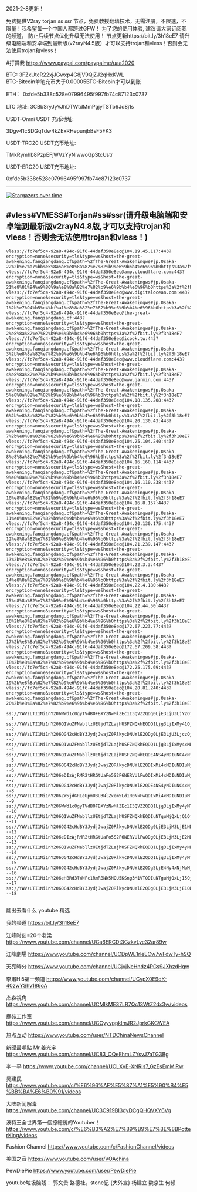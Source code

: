 2021-2-8更新！

免费提供V2ray torjan ss ssr 节点，免费教授翻墙技术，无需注册，不限速，不限量！我希望每一个中国人都跨过GFW！
为了您的使用体验, 建议请大家订阅我的频道， 防止后续节点优化升级无法使用！   节点更新https://bit.ly/3h18eE7
请升级电脑端和安卓端到最新版(v2rayN4.5版）才可以支持trojan和vless！否则会无法使用trojan和vless！



#打赏我 https://www.paypal.com/paypalme/uaa2020

BTC:   3FZxUtcR22xjJGwxp4G8jV9QjZJ2qHxKWL                               
BTC-Bitcoin单笔充币大于0.00005BTC-Bitcoin才可以到账

ETH： 0xfde5b338c528e07996495f997fb74c87123c0737
  
LTC 地址:   3CBbSryJyVJhDTWtdMmPgjyTSTb6Jd8j1s



USDT-Omni USDT 充币地址:  

3Dgv41cSDGqTdw4kZExRHepunjbBsF5FK3

USDT-TRC20  USDT充币地址:

TMkRymhb8PzpEFjWVzYyNiwwoGpStcUstr

USDT-ERC20 USDT充币地址:
 
0xfde5b338c528e07996495f997fb74c87123c0737
 
 



--------------------------------
[![Stargazers over time](
https://github.com/JACKUSR2089/v2ray-subscribed/blob/master/cs.PNG)](https://starchart.cc/phlinhng/v2ray-tcp-tls-web)


 
#vless#VMESS#Torjan#ss#ssr(请升级电脑端和安卓端到最新版v2rayN4.8版,才可以支持trojan和vless！否则会无法使用trojan和vless！)
----------------------------------------------------------------------------------------------------------------------------------------------------
~~~
vless://fc7ef5c4-92a8-494c-91f6-44daf350e8ec@104.19.45.117:443?encryption=none&security=tls&type=ws&host=the-great-awakening.fanqiangdang.cf&path=%2fThe-Great-Awakeningws#jp.Osaka-22%2b%e7%a7%bb%e5%8a%a8%e8%8a%82%e7%82%b9%e6%9b%b4%e6%96%b0https%3a%2f%2fbit.ly%2f3h18eE7
vless://fc7ef5c4-92a8-494c-91f6-44daf350e8ec@amp.cloudflare.com:443?encryption=none&security=tls&type=ws&host=the-great-awakening.fanqiangdang.cf&path=%2fThe-Great-Awakeningws#jp.Osaka-21%e8%81%94%e9%80%9a%e8%8a%82%e7%82%b9%e6%9b%b4%e6%96%b0https%3a%2f%2fbit.ly%2f3h18eE7
vless://fc7ef5c4-92a8-494c-91f6-44daf350e8ec@www.digitalocean.com:443?encryption=none&security=tls&type=ws&host=the-great-awakening.fanqiangdang.cf&path=%2fThe-Great-Awakeningws#jp.Osaka-1%2b%e7%94%b5%e4%bf%a1%e8%8a%82%e7%82%b9%e6%9b%b4%e6%96%b0https%3a%2f%2fbit.ly%2f3h18eE7
vless://fc7ef5c4-92a8-494c-91f6-44daf350e8ec@the-great-awakening.fanqiangdang.cf:443?encryption=none&security=tls&type=ws&host=the-great-awakening.fanqiangdang.cf&path=%2fThe-Great-Awakeningws#jp.Osaka-2%e8%8a%82%e7%82%b9%e6%9b%b4%e6%96%b0https%3a%2f%2fbit.ly%2f3h18eE7
vless://fc7ef5c4-92a8-494c-91f6-44daf350e8ec@icook.tw:443?encryption=none&security=tls&type=ws&host=the-great-awakening.fanqiangdang.cf&path=%2fThe-Great-Awakeningws#jp.Osaka-3%2b%e8%8a%82%e7%82%b9%e6%9b%b4%e6%96%b0https%3a%2f%2fbit.ly%2f3h18eE7
vless://fc7ef5c4-92a8-494c-91f6-44daf350e8ec@www.cloudflare.com:443?encryption=none&security=tls&type=ws&host=the-great-awakening.fanqiangdang.cf&path=%2fThe-Great-Awakeningws#jp.Osaka-4%e8%8a%82%e7%82%b9%e6%9b%b4%e6%96%b0https%3a%2f%2fbit.ly%2f3h18eE7
vless://fc7ef5c4-92a8-494c-91f6-44daf350e8ec@www.garmin.com:443?encryption=none&security=tls&type=ws&host=the-great-awakening.fanqiangdang.cf&path=%2fThe-Great-Awakeningws#jp.Osaka-5%e8%8a%82%e7%82%b9%e6%9b%b4%e6%96%b0https%3a%2f%2fbit.ly%2f3h18eE7
vless://fc7ef5c4-92a8-494c-91f6-44daf350e8ec@104.18.135.208:443?encryption=none&security=tls&type=ws&host=the-great-awakening.fanqiangdang.cf&path=%2fThe-Great-Awakeningws#jp.Osaka-6%2b%e8%8a%82%e7%82%b9%e6%9b%b4%e6%96%b0https%3a%2f%2fbit.ly%2f3h18eE7
vless://fc7ef5c4-92a8-494c-91f6-44daf350e8ec@104.20.130.43:443?encryption=none&security=tls&type=ws&host=the-great-awakening.fanqiangdang.cf&path=%2fThe-Great-Awakeningws#jp.Osaka-7%2b%e8%8a%82%e7%82%b9%e6%9b%b4%e6%96%b0https%3a%2f%2fbit.ly%2f3h18eE7
vless://fc7ef5c4-92a8-494c-91f6-44daf350e8ec@104.25.104.240:443?encryption=none&security=tls&type=ws&host=the-great-awakening.fanqiangdang.cf&path=%2fThe-Great-Awakeningws#jp.Osaka-8%e8%8a%82%e7%82%b9%e6%9b%b4%e6%96%b0https%3a%2f%2fbit.ly%2f3h18eE7
vless://fc7ef5c4-92a8-494c-91f6-44daf350e8ec@104.16.160.114:443?encryption=none&security=tls&type=ws&host=the-great-awakening.fanqiangdang.cf&path=%2fThe-Great-Awakeningws#jp.Osaka-9%e8%8a%82%e7%82%b9%e6%9b%b4%e6%96%b0https%3a%2f%2fbit.ly%2f3h18eE7
vless://fc7ef5c4-92a8-494c-91f6-44daf350e8ec@104.16.110.238:443?encryption=none&security=tls&type=ws&host=the-great-awakening.fanqiangdang.cf&path=%2fThe-Great-Awakeningws#jp.Osaka-10%e8%8a%82%e7%82%b9%e6%9b%b4%e6%96%b0https%3a%2f%2fbit.ly%2f3h18eE7
vless://fc7ef5c4-92a8-494c-91f6-44daf350e8ec@104.16.8.157:443?encryption=none&security=tls&type=ws&host=the-great-awakening.fanqiangdang.cf&path=%2fThe-Great-Awakeningws#jp.Osaka-11%e8%8a%82%e7%82%b9%e6%9b%b4%e6%96%b0https%3a%2f%2fbit.ly%2f3h18eE7
vless://fc7ef5c4-92a8-494c-91f6-44daf350e8ec@104.20.130.175:443?encryption=none&security=tls&type=ws&host=the-great-awakening.fanqiangdang.cf&path=%2fThe-Great-Awakeningws#jp.Osaka-12%e8%8a%82%e7%82%b9%e6%9b%b4%e6%96%b0https%3a%2f%2fbit.ly%2f3h18eE7
vless://fc7ef5c4-92a8-494c-91f6-44daf350e8ec@104.21.239.147:443?encryption=none&security=tls&type=ws&host=the-great-awakening.fanqiangdang.cf&path=%2fThe-Great-Awakeningws#jp.Osaka-13%2b%e8%8a%82%e7%82%b9%e6%9b%b4%e6%96%b0https%3a%2f%2fbit.ly%2f3h18eE7
vless://fc7ef5c4-92a8-494c-91f6-44daf350e8ec@104.22.3.3:443?encryption=none&security=tls&type=ws&host=the-great-awakening.fanqiangdang.cf&path=%2fThe-Great-Awakeningws#jp.Osaka-14%e8%8a%82%e7%82%b9%e6%9b%b4%e6%96%b0https%3a%2f%2fbit.ly%2f3h18eE7
vless://fc7ef5c4-92a8-494c-91f6-44daf350e8ec@104.22.4.180:443?encryption=none&security=tls&type=ws&host=the-great-awakening.fanqiangdang.cf&path=%2fThe-Great-Awakeningws#jp.Osaka-15%e8%8a%82%e7%82%b9%e6%9b%b4%e6%96%b0https%3a%2f%2fbit.ly%2f3h18eE7
vless://fc7ef5c4-92a8-494c-91f6-44daf350e8ec@104.22.44.50:443?encryption=none&security=tls&type=ws&host=the-great-awakening.fanqiangdang.cf&path=%2fThe-Great-Awakeningws#jp.Osaka-16%2b%e8%8a%82%e7%82%b9%e6%9b%b4%e6%96%b0https%3a%2f%2fbit.ly%2f3h18eE7
vless://fc7ef5c4-92a8-494c-91f6-44daf350e8ec@172.67.223.77:443?encryption=none&security=tls&type=ws&host=the-great-awakening.fanqiangdang.cf&path=%2fThe-Great-Awakeningws#jp.Osaka-17%2b%e8%8a%82%e7%82%b9%e6%9b%b4%e6%96%b0https%3a%2f%2fbit.ly%2f3h18eE7
vless://fc7ef5c4-92a8-494c-91f6-44daf350e8ec@172.67.209.58:443?encryption=none&security=tls&type=ws&host=the-great-awakening.fanqiangdang.cf&path=%2fThe-Great-Awakeningws#jp.Osaka-18%2b%e8%8a%82%e7%82%b9%e6%9b%b4%e6%96%b0https%3a%2f%2fbit.ly%2f3h18eE7
vless://fc7ef5c4-92a8-494c-91f6-44daf350e8ec@172.25.175.69:443?encryption=none&security=tls&type=ws&host=the-great-awakening.fanqiangdang.cf&path=%2fThe-Great-Awakeningws#jp.Osaka-19%2b%e8%8a%82%e7%82%b9%e6%9b%b4%e6%96%b0https%3a%2f%2fbit.ly%2f3h18eE7
vless://fc7ef5c4-92a8-494c-91f6-44daf350e8ec@104.20.81.240:443?encryption=none&security=tls&type=ws&host=the-great-awakening.fanqiangdang.cf&path=%2fThe-Great-Awakeningws#jp.Osaka-20%2b%e8%8a%82%e7%82%b9%e6%9b%b4%e6%96%b0https%3a%2f%2fbit.ly%2f3h18eE7

ss://YWVzLTI1Ni1nY206WWd1c0gyTVdBOFBXYzNwMlZEc1I3QVZ2QDg0LjE3LjU3LjY2OjMxNzY0#by+%e8%8a%82%e7%82%b9%e6%9b%b4%e6%96%b0https%3a%2f%2fbit.ly%2f3h18eE7---1
ss://YWVzLTI1Ni1nY206Q1VuZFNabllzUEtjdTZLajhUSFZNQkhEQDQ1Ljg3LjIxMy41OjM5Nzcy#by+%e8%8a%82%e7%82%b9%e6%9b%b4%e6%96%b0https%3a%2f%2fbit.ly%2f3h18eE7---2
ss://YWVzLTI1Ni1nY206OG42cHdBY3JydjJwajZ0RlkycDNUYlE2QDg0LjE3LjU3LjczOjMzOTky#by+%e8%8a%82%e7%82%b9%e6%9b%b4%e6%96%b0https%3a%2f%2fbit.ly%2f3h18eE7---3
ss://YWVzLTI1Ni1nY206Q1VuZFNabllzUEtjdTZLajhUSFZNQkhEQDQ1Ljg3LjIxMy4xMDU6Mzk3NzI=#by+%e8%8a%82%e7%82%b9%e6%9b%b4%e6%96%b0https%3a%2f%2fbit.ly%2f3h18eE7---4
ss://YWVzLTI1Ni1nY206Q1VuZFNabllzUEtjdTZLajhUSFZNQkhEQDE4NS4yNDIuNC4xNjM6Mzk3NzI=#by+%e8%8a%82%e7%82%b9%e6%9b%b4%e6%96%b0https%3a%2f%2fbit.ly%2f3h18eE7---5
ss://YWVzLTI1Ni1nY206OG42cHdBY3JydjJwajZ0RlkycDNUYlE2QDIxMi4xMDIuNDIuMjA2OjMzOTky#by+%e8%8a%82%e7%82%b9%e6%9b%b4%e6%96%b0https%3a%2f%2fbit.ly%2f3h18eE7---6
ss://YWVzLTI1Ni1nY206eDIzWjRMR2tHRGtUaFo5S2F6NERVUlFwQDIxMi4xMDIuNDIuMjA5OjQwMDkz#by+%e8%8a%82%e7%82%b9%e6%9b%b4%e6%96%b0https%3a%2f%2fbit.ly%2f3h18eE7---7
ss://YWVzLTI1Ni1nY206OG42cHdBY3JydjJwajZ0RlkycDNUYlE2QDE4NS4yNDIuNC4xNjM6MzM5OTI=#by+%e8%8a%82%e7%82%b9%e6%9b%b4%e6%96%b0https%3a%2f%2fbit.ly%2f3h18eE7---8
ss://YWVzLTI1Ni1nY206ZW5jdGRLeUpmU3U3NlZxem5Ld1R0NkFwQDIxMi4xMDIuNDIuMTk0OjM3NDcz#by+%e8%8a%82%e7%82%b9%e6%9b%b4%e6%96%b0https%3a%2f%2fbit.ly%2f3h18eE7---9
ss://YWVzLTI1Ni1nY206WWd1c0gyTVdBOFBXYzNwMlZEc1I3QVZ2QDQ1Ljg3LjIxMy4yMTozMTc2NA==#by+%e8%8a%82%e7%82%b9%e6%9b%b4%e6%96%b0https%3a%2f%2fbit.ly%2f3h18eE7---10
ss://YWVzLTI1Ni1nY206Q1VuZFNabllzUEtjdTZLajhUSFZNQkhEQDIuNTguMjQxLjQ1OjM5Nzcy#by+%e8%8a%82%e7%82%b9%e6%9b%b4%e6%96%b0https%3a%2f%2fbit.ly%2f3h18eE7---11
ss://YWVzLTI1Ni1nY206OG42cHdBY3JydjJwajZ0RlkycDNUYlE2QDg0LjE3LjM3LjE1NDozMzk5Mg==#by+%e8%8a%82%e7%82%b9%e6%9b%b4%e6%96%b0https%3a%2f%2fbit.ly%2f3h18eE7---12
ss://YWVzLTI1Ni1nY206eDIzWjRMR2tHRGtUaFo5S2F6NERVUlFwQDg0LjE3LjM3LjE2MDo0MDA5Mw==#by+%e8%8a%82%e7%82%b9%e6%9b%b4%e6%96%b0https%3a%2f%2fbit.ly%2f3h18eE7---13
ss://YWVzLTI1Ni1nY206Q1VuZFNabllzUEtjdTZLajhUSFZNQkhEQDQ1Ljg3LjIxMy4yNDU6Mzk3NzI=#by+%e8%8a%82%e7%82%b9%e6%9b%b4%e6%96%b0https%3a%2f%2fbit.ly%2f3h18eE7---14
ss://YWVzLTI1Ni1nY206OG42cHdBY3JydjJwajZ0RlkycDNUYlE2QDQ1Ljg3LjIxMy4yMTE6MzM5OTI=#by+%e8%8a%82%e7%82%b9%e6%9b%b4%e6%96%b0https%3a%2f%2fbit.ly%2f3h18eE7---15
ss://YWVzLTI1Ni1nY206OG42cHdBY3JydjJwajZ0RlkycDNUYlE2QDg5LjE4Ny4xNjMuMjA3OjMzOTky#by+%e8%8a%82%e7%82%b9%e6%9b%b4%e6%96%b0https%3a%2f%2fbit.ly%2f3h18eE7---16
ss://YWVzLTI1Ni1nY206eHBRd3lWNFc1RmRBNk5NQU5KSng3M1VTQDIuNTguMjQxLjI5OjM4MDMz#by+%e8%8a%82%e7%82%b9%e6%9b%b4%e6%96%b0https%3a%2f%2fbit.ly%2f3h18eE7---17
ss://YWVzLTI1Ni1nY206OG42cHdBY3JydjJwajZ0RlkycDNUYlE2QDg0LjE3LjM3LjE1ODozMzk5Mg==#by+%e8%8a%82%e7%82%b9%e6%9b%b4%e6%96%b0https%3a%2f%2fbit.ly%2f3h18eE7---18


~~~






 
翻出去看什么
youtube 精选

我的频道                       https://bit.ly/3h18eE7
 
江峰时刻=20个老梁                 https://www.youtube.com/channel/UCa6ERCDt3GzkvLye32ar89w

江峰劇場                  https://www.youtube.com/channel/UCDpWE1rleECw7wFdwTy-hSQ

天亮時分                  https://www.youtube.com/channel/UCjvjNeHndz4PGs9JXhzdHqw

李肅Hi5第一頻道            https://www.youtube.com/channel/UCvpX0E9dK-40zwYShv186oA

杰森視角                   https://www.youtube.com/channel/UCMIkME37LR7Qc13WtZ2dx3w/videos           
 
鹿苑工作室                 https://www.youtube.com/channel/UCCyyvppkImJR2JprkGKCWEA

热点互动                   https://www.youtube.com/user/NTDChinaNewsChannel

新聞最嘲點 Mr.姜光宇        https://www.youtube.com/channel/UC83_OQeEhmLZYsvJ7aTG3Bg

李一平                     https://www.youtube.com/channel/UCLXvE-XNRIs7_GzEsEmMiRw

吴建民                     https://www.youtube.com/c/%E6%96%AF%E5%87%A1%E5%90%B4%E5%BB%BA%E6%B0%91/videos

大陆新闻解毒                https://www.youtube.com/channel/UC3C919BI3dyDCgQHQVXY6Vg

波特王全世界第一個撩總統的Youtuber！https://www.youtube.com/c/%E6%B3%A2%E7%89%B9%E7%8E%8BPotterKing/videos

Fashion Channel            https://www.youtube.com/c/FashionChannel/videos

美国之音                    https://www.youtube.com/user/VOAchina  

PewDiePie                  https://www.youtube.com/user/PewDiePie 


youtube垃圾脑残： 郭文贵 路德社。stone记 {大外宣} 杨建立 魏京生 何频
